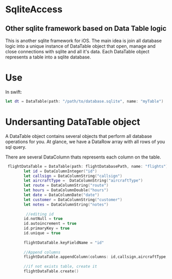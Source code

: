 # SqliteAccess
Other sqlite framework based on Data Table logic
-
This is another sqlite framework for iOS. The main idea is join all database logic into a unique instance of DataTable object that open, manage and close connections with sqlite and all it's data.
Each DataTable object represents a table into a sqlite database.

# Use
In swift: 

```swift
let dt = DataTable(path: "/path/to/database.sqlite", name: "myTable")
```

# Undersanting DataTable object
A DataTable object contains several objects that perform all database operations for you.
At glance, we have a DataRow array with all rows of you sql query.

There are several DataColumn thats represents each column on the table.

```swift
 flightDataTable = DataTable(path: flightDatabasePath, name: "flights")
        let id = DataColumnInteger("id")
        let callsign = DataColumnString("callsign")
        let aircraftType =  DataColumnString("aircraftType")
        let route = DataColumnString("route")
        let hours = DataColumnDouble("hours")
        let date = DataColumnDate("date")
        let customer = DataColumnString("customer")
        let notes = DataColumnString("notes")
      
         //editing id
        id.notNull = true
        id.autoincrement = true
        id.primaryKey = true
        id.unique = true
        
        flightDataTable.keyFieldName = "id"
        
        //Append columns
        flightDataTable.appendColumn(columns: id,callsign,aircraftType,route,hours,date,customer,notes)
       
        //if not exists table, create it
        flightDataTable.create()
```

